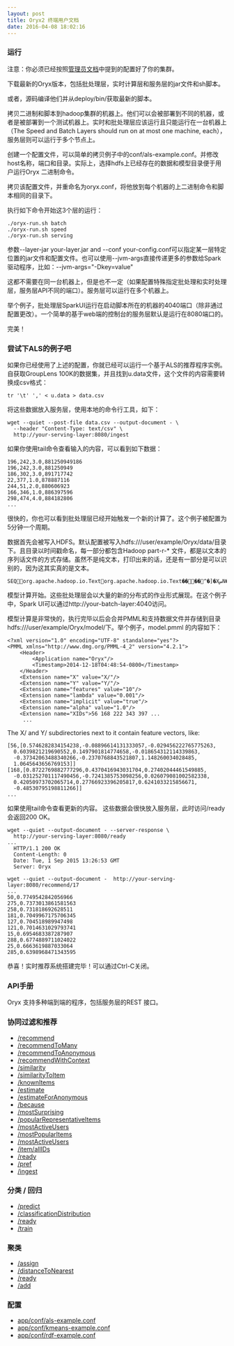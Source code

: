 ```yaml
---
layout: post
title: Oryx2 终端用户文档
date: 2016-04-08 18:02:16
---
```



### 运行

注意：你必须已经按照[管理员文档](http://reasonpun.com/2015/12/21/Oryx2-Admin-Docs/)中提到的配置好了你的集群。

下载最新的Oryx版本，包括批处理层，实时计算层和服务层的jar文件和sh脚本。

或者，源码编译他们并从deploy/bin/获取最新的脚本。

<!--more-->

拷贝二进制和脚本到hadoop集群的机器上。他们可以会被部署到不同的机器，或者是被部署到一个测试机器上。实时和批处理层应该运行且只能运行在一台机器上（The Speed and Batch Layers should run on at most one machine, each），服务层则可以运行于多个节点上。

创建一个配置文件，可以简单的拷贝例子中的conf/als-example.conf。并修改host名称，端口和目录。实际上，选择hdfs上已经存在的数据和模型目录便于用户运行Oryx 二进制命令。

拷贝该配置文件，并重命名为oryx.conf，将他放到每个机器的上二进制命令和脚本相同的目录下。

执行如下命令开始这3个层的运行：

```
./oryx-run.sh batch
./oryx-run.sh speed
./oryx-run.sh serving
```

参数--layer-jar your-layer.jar and --conf your-config.conf可以指定某一层特定位置的jar文件和配置文件。也可以使用--jvm-args直接传递更多的参数给Spark驱动程序，比如：--jvm-args="-Dkey=value"

这都不需要在同一台机器上，但是也不一定（如果配置特殊指定批处理和实时处理层，服务层API不同的端口）。服务层可以运行在多个机器上。

举个例子，批处理层SparkUI运行在启动脚本所在的机器的4040端口（除非通过配置更改）。一个简单的基于web端的控制台的服务层默认是运行在8080端口的。

完美！


### 尝试下ALS的例子吧

如果你已经使用了上述的配置，你就已经可以运行一个基于ALS的推荐程序实例。
自获取GroupLens 100K的数据集，并且找到u.data文件，这个文件的内容需要转换成csv格式：

```
tr '\t' ',' < u.data > data.csv
```

将这些数据放入服务层，使用本地的命令行工具，如下：

```
wget --quiet --post-file data.csv --output-document - \
  --header "Content-Type: text/csv" \
  http://your-serving-layer:8080/ingest
```

如果你使用tail命令查看输入的内容，可以看到如下数据：

```
196,242,3.0,881250949186
196,242,3.0,881250949
186,302,3.0,891717742
22,377,1.0,878887116
244,51,2.0,880606923
166,346,1.0,886397596
298,474,4.0,884182806
...
```

很快的，你也可以看到批处理层已经开始触发一个新的计算了。这个例子被配置为5分钟一个周期。

数据首先会被写入HDFS。默认配置被写入hdfs:///user/example/Oryx/data/目录下。且目录以时间戳命名，每一部分都包含Hadoop part-r-* 文件，都是以文本的序列话文件的方式存储。虽然不是纯文本，打印出来的话，还是有一部分是可以识别的，因为这其实真的是文本。

```
SEQorg.apache.hadoop.io.Textorg.apache.hadoop.io.Text����^�]�XسN�22,377,1.0,87888711662...
```

模型计算开始。这些批处理层会以大量的新的分布式的作业形式展现。在这个例子中，Spark UI可以通过http://your-batch-layer:4040访问。

模型计算是非常快的，执行完毕以后会合并PMML和支持数据文件并存储到目录hdfs:///user/example/Oryx/model/下。举个例子，model.pmml 的内容如下：


```
<?xml version="1.0" encoding="UTF-8" standalone="yes"?>
<PMML xmlns="http://www.dmg.org/PMML-4_2" version="4.2.1">
    <Header>
        <Application name="Oryx"/>
        <Timestamp>2014-12-18T04:48:54-0800</Timestamp>
    </Header>
    <Extension name="X" value="X/"/>
    <Extension name="Y" value="Y/"/>
    <Extension name="features" value="10"/>
    <Extension name="lambda" value="0.001"/>
    <Extension name="implicit" value="true"/>
    <Extension name="alpha" value="1.0"/>
    <Extension name="XIDs">56 168 222 343 397 ...
     ...

```

The X/ and Y/ subdirectories next to it contain feature vectors, like:

```
[56,[0.5746282834154238,-0.08896614131333057,-0.029456222765775263,
  0.6039821219690552,0.1497901814774658,-0.018654312114339863,
  -0.37342063488340266,-0.2370768843521807,1.148260034028485,
  1.0645643656769153]]
[168,[0.8722769882777296,0.4370416943031704,0.27402044461549885,
  -0.031252701117490456,-0.7241385753098256,0.026079081002582338,
  0.42050973702065714,0.27766923396205817,0.6241033215856671,
  -0.48530795198811266]]
...
```

如果使用tail命令查看更新的内容。
这些数据会很快放入服务层，此时访问/ready会返回200 OK。

```
wget --quiet --output-document - --server-response \
  http://your-serving-layer:8080/ready
...
  HTTP/1.1 200 OK
  Content-Length: 0
  Date: Tue, 1 Sep 2015 13:26:53 GMT
  Server: Oryx
```

```
wget --quiet --output-document -  http://your-serving-layer:8080/recommend/17
...
50,0.7749542842056966
275,0.7373013861581563
258,0.731818692628511
181,0.7049967175706345
127,0.704518989947498
121,0.7014631029793741
15,0.6954683387287907
288,0.6774889711024022
25,0.6663619887033064
285,0.6398968471343595
```

恭喜！实时推荐系统搭建完毕！可以通过Ctrl-C关闭。

### API手册

Oryx 支持多种端到端的程序，包括服务层的REST 接口。

### 协同过滤和推荐

  * [/recommend](http://oryx.io/apidocs/com/cloudera/oryx/app/serving/als/Recommend.html)
  * [/recommendToMany](http://oryx.io/apidocs/com/cloudera/oryx/app/serving/als/RecommendToMany.html)
  * [/recommendToAnonymous](http://oryx.io/apidocs/com/cloudera/oryx/app/serving/als/RecommendToAnonymous.html)
  * [/recommendWithContext](http://oryx.io/apidocs/com/cloudera/oryx/app/serving/als/RecommendWithContext.html)
  * [/similarity](http://oryx.io/apidocs/com/cloudera/oryx/app/serving/als/Similarity.html)
  * [/similarityToItem](http://oryx.io/apidocs/com/cloudera/oryx/app/serving/als/SimilarityToItem.html)
  * [/knownItems](http://oryx.io/apidocs/com/cloudera/oryx/app/serving/als/KnownItems.html)
  * [/estimate](http://oryx.io/apidocs/com/cloudera/oryx/app/serving/als/Estimate.html)
  * [/estimateForAnonymous](http://oryx.io/apidocs/com/cloudera/oryx/app/serving/als/EstimateForAnonymous.html)
  * [/because](http://oryx.io/apidocs/com/cloudera/oryx/app/serving/als/Because.html)
  * [/mostSurprising](http://oryx.io/apidocs/com/cloudera/oryx/app/serving/als/MostSurprising.html)
  * [/popularRepresentativeItems](http://oryx.io/apidocs/com/cloudera/oryx/app/serving/als/PopularRepresentativeItems.html)
  * [/mostActiveUsers](http://oryx.io/apidocs/com/cloudera/oryx/app/serving/als/MostActiveUsers.html)
  * [/mostPopularItems](http://oryx.io/apidocs/com/cloudera/oryx/app/serving/als/MostPopularItems.html)
  * [/mostActiveUsers](http://oryx.io/apidocs/com/cloudera/oryx/app/serving/als/MostActiveUsers.html)
  * [/item/allIDs](http://oryx.io/apidocs/com/cloudera/oryx/app/serving/als/AllItemIDs.html)
  * [/ready](http://oryx.io/apidocs/com/cloudera/oryx/app/serving/als/Ready.html)
  * [/pref](http://oryx.io/apidocs/com/cloudera/oryx/app/serving/als/Preference.html)
  * [/ingest](http://oryx.io/apidocs/com/cloudera/oryx/app/serving/als/Ingest.html)

### 分类 / 回归

  * [/predict](http://oryx.io/apidocs/com/cloudera/oryx/app/serving/rdf/Predict.html)
  * [/classificationDistribution](http://oryx.io/apidocs/com/cloudera/oryx/app/serving/rdf/ClassificationDistribution.html)
  * [/ready](http://oryx.io/apidocs/com/cloudera/oryx/app/serving/rdf/Ready.html)
  * [/train](http://oryx.io/apidocs/com/cloudera/oryx/app/serving/rdf/Train.html)

### 聚类

  * [/assign](http://oryx.io/apidocs/com/cloudera/oryx/app/serving/kmeans/Assign.html)
  * [/distanceToNearest](http://oryx.io/apidocs/com/cloudera/oryx/app/serving/kmeans/DistanceToNearest.html)
  * [/ready](http://oryx.io/apidocs/com/cloudera/oryx/app/serving/kmeans/Ready.html)
  * [/add](http://oryx.io/apidocs/com/cloudera/oryx/app/serving/kmeans/Add.html)

### 配置

  * [app/conf/als-example.conf](https://github.com/OryxProject/oryx/blob/master/app/conf/als-example.conf)
  * [app/conf/kmeans-example.conf](https://github.com/OryxProject/oryx/blob/master/app/conf/kmeans-example.conf)
  * [app/conf/rdf-example.conf](https://github.com/OryxProject/oryx/blob/master/app/conf/rdf-example.conf)
